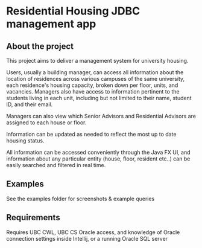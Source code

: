 # Residential Housing JDBC management app

## About the project
This project aims to deliver a management system for university housing. 

Users, usually a building manager, can access all information about the location of residences across various campuses of the same university, each residence's housing capacity, broken down per floor, units, and vacancies. Managers also have access to information pertinent to the students living in each unit, including but not limited to their name, student ID, and their email. 

Managers can also view which Senior Advisors and Residential Advisors are assigned to each house or floor. 

Information can be updated as needed to reflect the most up to date housing status. 

All information can be accessed conveniently through the Java FX UI, and information about any particular entity (house, floor, resident etc..) can be easily searched and filtered in real time.


## Examples

See the examples folder for screenshots & example queries



## Requirements
Requires UBC CWL, UBC CS Oracle access, and knowledge of Oracle connection settings inside Intellij, or a running Oracle SQL server

